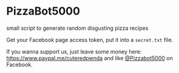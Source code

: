 # PizzaBot5000
small script to generate random disgusting pizza recipes


Get your Facebook page access token, put it into a `secret.txt` file.

If you wanna support us, just leave some money here: https://www.paypal.me/cuteredpwnda
and like [@Pizzabot5000](https://www.facebook.com/Pizzabot5000) on Facebook.
